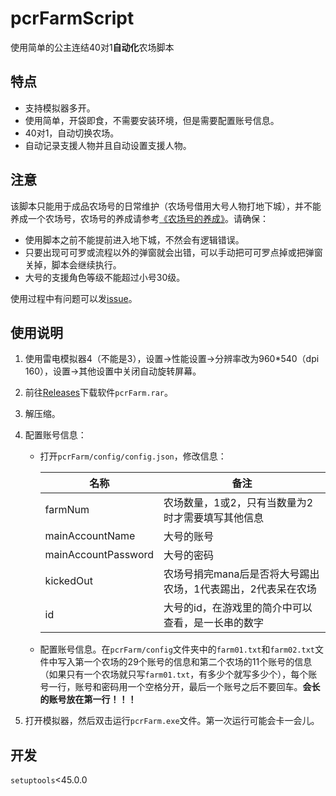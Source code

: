 # pcrFarmScript
使用简单的公主连结40对1**自动化**农场脚本

## 特点

- 支持模拟器多开。
- 使用简单，开袋即食，不需要安装环境，但是需要配置账号信息。
- 40对1，自动切换农场。
- 自动记录支援人物并且自动设置支援人物。

## 注意
该脚本只能用于成品农场号的日常维护（农场号借用大号人物打地下城），并不能养成一个农场号，农场号的养成请参考[《农场号的养成》](https://github.com/puresox/pcrFarmScript/wiki/农场号的养成)。请确保：

- 使用脚本之前不能提前进入地下城，不然会有逻辑错误。
- 只要出现可可罗或流程以外的弹窗就会出错，可以手动把可可罗点掉或把弹窗关掉，脚本会继续执行。
- 大号的支援角色等级不能超过小号30级。

使用过程中有问题可以发[issue](https://github.com/puresox/pcrFarmScript/issues)。

## 使用说明

1. 使用雷电模拟器4（不能是3），设置->性能设置->分辨率改为960*540（dpi 160），设置->其他设置中关闭自动旋转屏幕。

2. 前往[Releases](https://github.com/puresox/pcrFarmScript/releases/latest)下载软件`pcrFarm.rar`。

3. 解压缩。

4. 配置账号信息：

   - 打开`pcrFarm/config/config.json`，修改信息：

     | 名称                | 备注                                                         |
     | ------------------- | ------------------------------------------------------------ |
     | farmNum             | 农场数量，1或2，只有当数量为2时才需要填写其他信息            |
     | mainAccountName     | 大号的账号                                                   |
     | mainAccountPassword | 大号的密码                                                   |
     | kickedOut           | 农场号捐完mana后是否将大号踢出农场，1代表踢出，2代表呆在农场 |
     | id                  | 大号的id，在游戏里的简介中可以查看，是一长串的数字           |

   - 配置账号信息。在`pcrFarm/config`文件夹中的`farm01.txt`和`farm02.txt`文件中写入第一个农场的29个账号的信息和第二个农场的11个账号的信息（如果只有一个农场就只写`farm01.txt`，有多少个就写多少个），每个账号一行，账号和密码用一个空格分开，最后一个账号之后不要回车。**会长的账号放在第一行！！！**
   
5. 打开模拟器，然后双击运行`pcrFarm.exe`文件。第一次运行可能会卡一会儿。


## 开发

`setuptools`<45.0.0